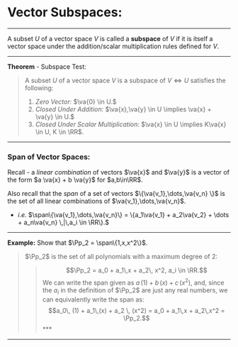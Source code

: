 # Vector Subspaces:

***

A subset $U$ of a vector space $V$  is called a **subspace** of $V$ if it is itself a vector space under the addition/scalar multiplication rules defined for $V$.

***

**Theorem** -  Subspace Test:

> A subset $U$ of a vector space $V$ is a subspace of $V \iff U$ satisfies the following:
> 1. *Zero Vector:* $\va{0} \in U.$
> 2. *Closed Under Addition:* $\va{x},\va{y} \in U \implies \va{x} + \va{y} \in U.$
> 3. *Closed Under Scalar Multiplication:*  $\va{x} \in U \implies K\va{x} \in U, K \in \RR$.

***
### Span of Vector Spaces:

Recall - a *linear combination* of vectors $\va{x}$ and $\va{y}$ is a vector of the form $a \va{x} + b \va{y}$ for $a,b\in\RR$.

Also recall that the *span* of a set of vectors $\{\va{v_1},\dots,\va{v_n} \}$ is the set of all linear combinations of $\va{v_1},\dots,\va{v_n}$.

- *i.e.* $\span\{\va{v_1},\dots,\va{v_n}\} = \{a_1\va{v_1} + a_2\va{v_2} + \dots + a_n\va{v_n} \,|\,a_i \in \RR\}.$

***

**Example:** Show that $\Pp_2 = \span\{1,x,x^2\}$.

> $\Pp_2$ is the set of all polynomials with a maximum degree of 2:
> >$$\Pp_2 = a_0 + a_1\,x + a_2\, x^2, a_i \in \RR.$$
> We can write the span given as $a\,(1) + b\,(x) + c\,(x^2)$, and, since the $a_i$ in the definition of $\Pp_2$ are just any real numbers, we can equivalently write the span as:
> > $$a_0\, (1) + a_1\,(x) + a_2 \, (x^2) = a_0 + a_1\,x + a_2\,x^2 = \Pp_2.$$***

***
